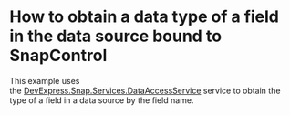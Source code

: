 # How to obtain a data type of a field in the data source bound to SnapControl


This example uses the <a href="http://help.devexpress.com/#WindowsForms/clsDevExpressSnapServicesDataAccessServicetopic">DevExpress.Snap.Services.DataAccessService</a> service to obtain the type of a field in a data source by the field name.

<br/>


